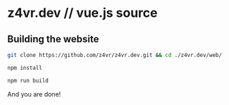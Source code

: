# z4vr.dev // vue.js source

## Building the website

```bash
git clone https://github.com/z4vr/z4vr.dev.git && cd ./z4vr.dev/web/ 

npm install

npm run build
```

And you are done!